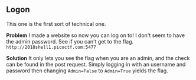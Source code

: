 ## Logon

This one is the first sort of technical one.

**Problem**
I made a website so now you can log on to! I don't seem to have the admin password. See if you can't get to the flag. 
```http://2018shell1.picoctf.com:5477```

**Solution**
It only lets you see the flag when you are an admin, and the check can be found in the post request. 
Simply logging in with an username and password then changing ```Admin=False``` to ```Admin=True``` yields the flag.
